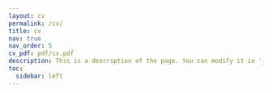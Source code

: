 ```yaml
---
layout: cv
permalink: /cv/
title: cv
nav: true
nav_order: 5
cv_pdf: pdf/cv.pdf
description: This is a description of the page. You can modify it in '_pages/cv.md'. You can also change or remove the top pdf download button.
toc:
  sidebar: left
---
```

